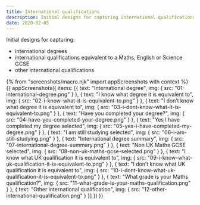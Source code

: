 ```yaml
---
title: International qualifications
description: Initial designs for capturing international qualifications.
date: 2020-02-05
---
```


Initial designs for capturing:

* international degrees
* international qualifications equivalent to a Maths, English or Science GCSE
* other international qualifications

{% from "screenshots/macro.njk" import appScreenshots with context %}
{{ appScreenshots({
  items: [{
    text: "International degree",
    img: { src: "01-international-degree.png" }
  }, {
    text: "I know what degree it is equivalent to",
    img: { src: "02-i-know-what-it-is-equivalent-to.png" }
  }, {
    text: "I don’t know what degree it is equivalent to",
    img: { src: "03-i-dont-know-what-it-is-equivalent-to.png" }
  }, {
    text: "Have you completed your degree?",
    img: { src: "04-have-you-completed-your-degree.png" }
  }, {
    text: "Yes I have completed my degree selected",
    img: { src: "05-yes-i-have-completed-my-degree.png" }
  }, {
    text: "I am still studying selected",
    img: { src: "06-i-am-still-studying.png" }
  }, {
    text: "International degree summary",
    img: { src: "07-international-degree-summary.png" }
  }, {
    text: "Non UK Maths GCSE selected",
    img: { src: "08-non-uk-maths-gcse-selected.png" }
  }, {
    text: "I know what UK qualification it is equivalent to",
    img: { src: "09-i-know-what-uk-qualification-it-is-equivalent-to.png" }
  }, {
    text: "I don’t know what UK qualification it is equivalent to",
    img: { src: "10-i-dont-know-what-uk-qualification-it-is-equivalent-to.png" }
  }, {
    text: "What grade is your Maths qualification?",
    img: { src: "11-what-grade-is-your-maths-qualification.png" }
  }, {
    text: "Other international qualification",
    img: { src: "12-other-international-qualification.png" }
  }]
}) }}
